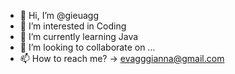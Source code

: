 - 👋 Hi, I’m @gieuagg
- 👀 I’m interested in Coding
- 🌱 I’m currently learning Java
- 💞️ I’m looking to collaborate on ...
- 📫 How to reach me? -> evagggianna@gmail.com

<!---
gieuagg/gieuagg is a ✨ special ✨ repository because its `README.md` (this file) appears on your GitHub profile.
You can click the Preview link to take a look at your changes.
--->
